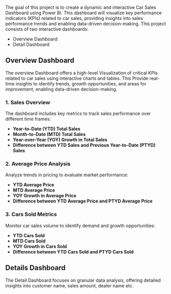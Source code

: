 The goal of this project is to create a dynamic and interactive Car Sales Dashboard using Power BI. This dashboard will visualize key performance indicators (KPIs) related to car sales, providing insights into sales performance trends and enabling data-driven decision-making. 
This project consists of two interactive dashboards:
- Overview Dashboard
- Detail Dashboard

## Overview Dashboard
The overview Dashboard offers a high-level Visualization of  critical KPIs related to car sales using interactive charts and tables. This Provide real-time insights to identify trends, growth opportunities, and areas for improvement, enabling data-driven decision-making.   
### 1. **Sales Overview**  
The dashboard includes key metrics to track sales performance over different time frames:  
- **Year-to-Date (YTD) Total Sales**  
- **Month-to-Date (MTD) Total Sales**  
- **Year-over-Year (YOY) Growth in Total Sales**  
- **Difference between YTD Sales and Previous Year-to-Date (PTYD) Sales**  

### 2. **Average Price Analysis**  
Analyze trends in pricing to evaluate market performance:  
- **YTD Average Price**  
- **MTD Average Price**  
- **YOY Growth in Average Price**  
- **Difference between YTD Average Price and PTYD Average Price**  

### 3. **Cars Sold Metrics**  
Monitor car sales volume to identify demand and growth opportunities:  
- **YTD Cars Sold**  
- **MTD Cars Sold**  
- **YOY Growth in Cars Sold**  
- **Difference between YTD Cars Sold and PTYD Cars Sold**  

## Details Dashboard
The Detail Dashboard focuses on granular data analysis, offering detailed insights into customer name, sales amount, dealer name etc.


